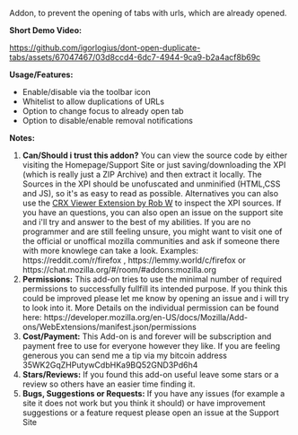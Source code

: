 Addon, to prevent the opening of tabs with urls, which are already opened.

<b>Short Demo Video:</b>

https://github.com/igorlogius/dont-open-duplicate-tabs/assets/67047467/03d8ccd4-6dc7-4944-9ca9-b2a4acf8b69c

<b>Usage/Features:</b>
<ul>
  <li>Enable/disable via the toolbar icon</li>
  <li>Whitelist to allow duplications of URLs</li>
  <li>Option to change focus to already open tab</li>
  <li>Option to disable/enable removal notifications</li>
</ul>

<b>Notes:</b>
<ol>
    <li><b>Can/Should  i trust this addon?</b>
        You can view the source code by either visiting the Homepage/Support Site or just saving/downloading the XPI (which is really just a ZIP Archive) and then extract it locally. The Sources in the XPI should be unofuscated and unminified (HTML,CSS and JS), so it's as easy to read as possible. Alternatives you can also use the <a href="https://addons.mozilla.org/en-US/firefox/addon/crxviewer/">CRX Viewer Extension by Rob W</a> to inspect the XPI sources. If you have an questions, you can also open an issue on the support site and i'll try and answer to the best of my abilities.
        If you are no programmer and are still feeling unsure, you might want to visit one of the official or unoffical mozilla communities and ask if someone there with more knowlege can take a look. Examples: https://reddit.com/r/firefox , https://lemmy.world/c/firefox or https://chat.mozilla.org/#/room/#addons:mozilla.org
    </li>
    <li><b>Permissions:</b>
        This add-on tries to use the minimal number of required permissions to successfully fullfill its intended purpose.
        If you think this could be improved please let me know by opening an issue and i will try to look into it.
        More Details on the individual permission can be found here: https://developer.mozilla.org/en-US/docs/Mozilla/Add-ons/WebExtensions/manifest.json/permissions
    </li>
    <li><b>Cost/Payment:</b>
        This Add-on is and forever will be subscription and payment free to use for everyone however they like.
        If you are feeling generous you can send me a tip via my bitcoin address 35WK2GqZHPutywCdbHKa9BQ52GND3Pd6h4
    </li>
    <li><b>Stars/Reviews:</b>
        If you found this add-on useful leave some stars or a review so others have an  easier time finding it.
    </li>
    <li><b>Bugs, Suggestions or Requests:</b>
        If you have any issues (for example a site it does not work but you think it should) or have improvement suggestions or a feature request please open an issue at the Support Site
    </li>
</ol>

